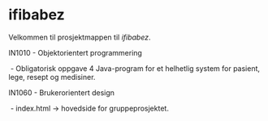 # ifibabez
 Velkommen til prosjektmappen til *ifibabez*.

IN1010 - Objektorientert programmering 

​	- Obligatorisk oppgave 4
    Java-program for et helhetlig system for pasient, lege, resept og medisiner.

IN1060 - Brukerorientert design

​	- index.html → hovedside for gruppeprosjektet. 

